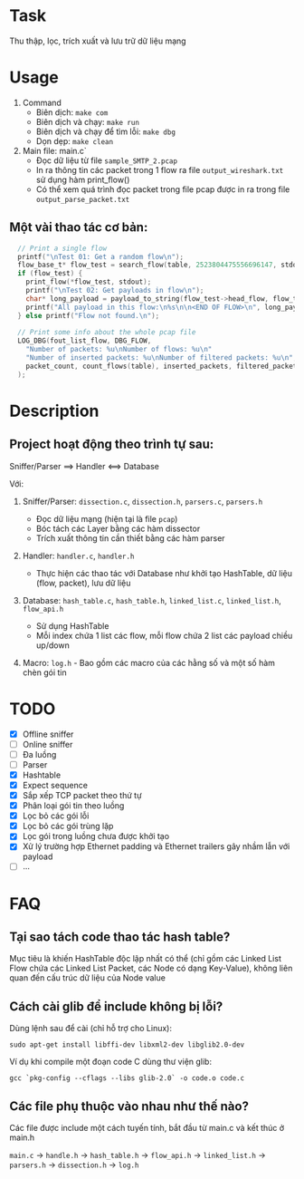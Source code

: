 # Task 
Thu thập, lọc, trích xuất và lưu trữ dữ liệu mạng

# Usage
1. Command
	- Biên dịch: `make com`
	- Biên dịch và chạy: `make run`
	- Biên dịch và chạy để tìm lỗi: `make dbg`
	- Dọn dẹp: `make clean`
2. Main file: main.c`
	- Đọc dữ liệu từ file `sample_SMTP_2.pcap`
	- In ra thông tin các packet trong 1 flow ra file `output_wireshark.txt` sử dụng hàm print_flow()
	- Có thể xem quá trình đọc packet trong file pcap được in ra trong file `output_parse_packet.txt`

## Một vài thao tác cơ bản:
```C
  // Print a single flow
  printf("\nTest 01: Get a random flow\n");
  flow_base_t* flow_test = search_flow(table, 2523804475556696147, stdout);
  if (flow_test) {
    print_flow(*flow_test, stdout);
    printf("\nTest 02: Get payloads in flow\n");
    char* long_payload = payload_to_string(flow_test->head_flow, flow_test->total_payload);
    printf("All payload in this flow:\n%s\n\n<END OF FLOW>\n", long_payload);
  } else printf("Flow not found.\n");
  
  // Print some info about the whole pcap file
  LOG_DBG(fout_list_flow, DBG_FLOW,
    "Number of packets: %u\nNumber of flows: %u\n"
    "Number of inserted packets: %u\nNumber of filtered packets: %u\n",
    packet_count, count_flows(table), inserted_packets, filtered_packets
  );
```

# Description

## Project hoạt động theo trình tự sau:

Sniffer/Parser ==> Handler <==> Database

Với:
1. Sniffer/Parser: `dissection.c`, `dissection.h`, `parsers.c`, `parsers.h` 
	- Đọc dữ liệu mạng (hiện tại là file `pcap`)
	- Bóc tách các Layer bằng các hàm dissector 
	- Trích xuất thông tin cần thiết  bằng các hàm parser

2. Handler: `handler.c`, `handler.h`
	- Thực hiện các thao tác với Database như khởi tạo HashTable, dữ liệu (flow, packet), lưu dữ liệu

3. Database: `hash_table.c`, `hash_table.h`, `linked_list.c`, `linked_list.h`, `flow_api.h`
	- Sử dụng HashTable
	- Mỗi index chứa 1 list các flow, mỗi flow chứa 2 list các payload chiều up/down
	
4. Macro: `log.h`
        - Bao gồm các macro của các hằng số và một số hàm chèn gói tin

# TODO
- [x] Offline sniffer
- [ ] Online sniffer
- [ ] Đa luồng
- [ ] Parser
- [x] Hashtable
- [x] Expect sequence
- [x] Sắp xếp TCP packet theo thứ tự
- [x] Phân loại gói tin theo luồng
- [x] Lọc bỏ các gói lỗi
- [x] Lọc bỏ các gói trùng lặp 
- [x] Lọc gói trong luồng chưa được khởi tạo
- [x] Xử lý trường hợp Ethernet padding và Ethernet trailers gây nhầm lẫn với payload
- [ ] ... 

# FAQ
## Tại sao tách code thao tác hash table?
Mục tiêu là khiến HashTable độc lập nhất có thể (chỉ gồm các Linked List Flow chứa các Linked List Packet, các Node có dạng Key-Value), không liên quan đến cấu trúc dữ liệu của Node value

## Cách cài glib để include không bị lỗi?
Dùng lệnh sau để cài (chỉ hỗ trợ cho Linux):
```
sudo apt-get install libffi-dev libxml2-dev libglib2.0-dev
```
Ví dụ khi compile một đoạn code C dùng thư viện glib:
```
gcc `pkg-config --cflags --libs glib-2.0` -o code.o code.c
```

## Các file phụ thuộc vào nhau như thế nào?
Các file được include một cách tuyến tính, bắt đầu từ main.c và kết thúc ở main.h

`main.c` -> `handle.h` -> `hash_table.h` -> `flow_api.h` -> `linked_list.h` -> `parsers.h` -> `dissection.h` -> `log.h`


